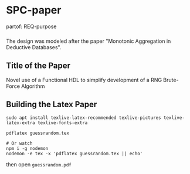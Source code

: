 # SPC-paper
partof: REQ-purpose
###

The design was modeled after the paper "Monotonic Aggregation in Deductive Databases". 

## Title of the Paper

Novel use of a Functional HDL to simplify development of a RNG Brute-Force Algorithm

## Building the Latex Paper

```
sudo apt install texlive-latex-recommended texlive-pictures texlive-latex-extra texlive-fonts-extra

pdflatex guessrandom.tex

# Or watch
npm i -g nodemon
nodemon -e tex -x 'pdflatex guessrandom.tex || echo'
```

then open `guessrandom.pdf`
